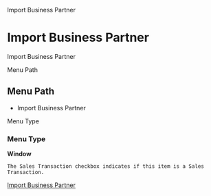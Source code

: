 
Import Business Partner
# Import Business Partner


Import Business Partner

Menu Path
## Menu Path



- Import Business Partner

Menu Type
### Menu Type

**Window**

```
The Sales Transaction checkbox indicates if this item is a Sales Transaction.
```

[Import Business Partner](../../functional-guide/window/window-import-business-partner.md)